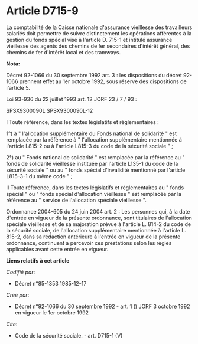 # Article D715-9

La comptabilité de la Caisse nationale d'assurance vieillesse des travailleurs salariés doit permettre de suivre
distinctement les opérations afférentes à la gestion du fonds spécial visé à l'article D. 715-1 et intitulé assurance
vieillesse des agents des chemins de fer secondaires d'intérêt général, des chemins de fer d'intérêt local et des tramways.

**Nota:**

Décret 92-1066 du 30 septembre 1992 art. 3 : les dispositions du décret 92-1066 prennent effet au 1er octobre 1992, sous
réserve des dispositions de l'article 5.

Loi 93-936 du 22 juillet 1993 art. 12 JORF 23 / 7 / 93 : 

SPSX9300090L SPSX9300090L-12

I Toute référence, dans les textes législatifs et règlementaires : 

1°) à " l'allocation supplémentaire du Fonds national de solidarité " est remplacée par la référence à " l'allocation
supplémentaire mentionnée à l'article L815-2 ou à l'article L815-3 du code de la sécurité sociale " ; 

2°) au " Fonds national de solidarité " est remplacée par la référence au " fonds de solidarité vieillesse instituée par
l'article L135-1 du code de la sécurité sociale " ou au " fonds spécial d'invalidité mentionné par l'article L815-3-1 du même
code " ; 

II Toute référence, dans les textes législatifs et règlementaires au " fonds spécial " ou " fonds spécial d'allocation
vieillesse " est remplacée par la référence au " service de l'allocation spéciale vieillesse ".

Ordonnance 2004-605 du 24 juin 2004 art. 2 : Les personnes qui, à la date d'entrée en vigueur de la présente ordonnance, sont
titulaires de l'allocation spéciale vieillesse et de sa majoration prévue à l'article L. 814-2 du code de la sécurité
sociale, de l'allocation supplémentaire mentionnée à l'article L. 815-2, dans sa rédaction antérieure à l'entrée en vigueur
de la présente ordonnance, continuent à percevoir ces prestations selon les règles applicables avant cette entrée en vigueur.

**Liens relatifs à cet article**

_Codifié par_:

  - Décret n°85-1353 1985-12-17

_Créé par_:

  - Décret n°92-1066 du 30 septembre 1992 - art. 1 () JORF 3 octobre 1992 en vigueur le 1er octobre 1992

_Cite_:

  - Code de la sécurité sociale. - art. D715-1 (V)
